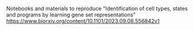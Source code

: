 Notebooks and materials to reproduce "Identification of cell types, states and programs by learning gene set representations"
https://www.biorxiv.org/content/10.1101/2023.09.08.556842v1
